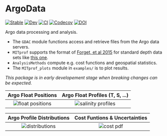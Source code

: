 # ArgoData

[![Stable](https://img.shields.io/badge/docs-stable-blue.svg)](https://JuliaOcean.github.io/ArgoData.jl/stable)
[![Dev](https://img.shields.io/badge/docs-dev-blue.svg)](https://JuliaOcean.github.io/ArgoData.jl/dev)
[![CI](https://github.com/JuliaOcean/ArgoData.jl/actions/workflows/ci.yml/badge.svg)](https://github.com/JuliaOcean/ArgoData.jl/actions/workflows/ci.yml)
[![Codecov](https://codecov.io/gh/JuliaOcean/ArgoData.jl/branch/master/graph/badge.svg)](https://codecov.io/gh/JuliaOcean/ArgoData.jl)
[![DOI](https://zenodo.org/badge/237021498.svg)](https://zenodo.org/badge/latestdoi/237021498)

Argo data processing and analysis. 

- The `GDAC` module functions access and retrieve files from the Argo data servers. 
- `MITprof` supports the format of [Forget, et al 2015](http://dx.doi.org/10.5194/gmd-8-3071-2015) for standard depth data sets like [this one](https://doi.org/10.7910/DVN/EE3C40).
- `AnalysisMethods` compute e.g. cost functions and geospatial statistics.
- The `MITprof_plots` module in `examples/` is to plot results.

_This package is in early developement stage when breaking changes can be expected._

Argo Float Positions            | Argo Float Profiles (T, S, ...)
:------------------------------:|:---------------------------------:
![float positions](https://user-images.githubusercontent.com/20276764/150622726-61169b99-4320-4069-b113-5edabb9b64fe.png) | ![salinity profiles](https://user-images.githubusercontent.com/20276764/150622766-aee5773d-7fea-4360-9b47-05f68e235499.png)   

Argo Profile Distributions |  Cost Funtions & Uncertainties
:------------------------------:|:---------------------------------:
![distributions](https://user-images.githubusercontent.com/20276764/162872972-dd7fc775-5303-4264-8277-142c02bc1b83.png)  |  ![cost pdf](https://user-images.githubusercontent.com/20276764/162803583-13891235-4809-4a57-b5f6-098083190d6d.png)

